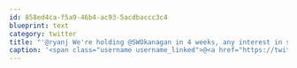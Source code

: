 ```yaml
---
id: 858ed4ca-f5a9-46b4-ac93-5acdbaccc3c4
blueprint: text
category: twitter
title: "'@ryanj We're holding @SWOkanagan in 4 weeks, any interest in sending swag or offering a prize for anyone who uses EventBrite?"
caption: '<span class="username username_linked">@<a href="https://twitter.com/ryanj" title="RyanJ">ryanj</a></span> We''re holding <span class="username username_linked">@<a href="https://twitter.com/SWOkanagan" title="OK Startup Weekend">SWOkanagan</a></span> in 4 weeks, any interest in sending swag or offering a prize for anyone who uses EventBrite?'
---
```


